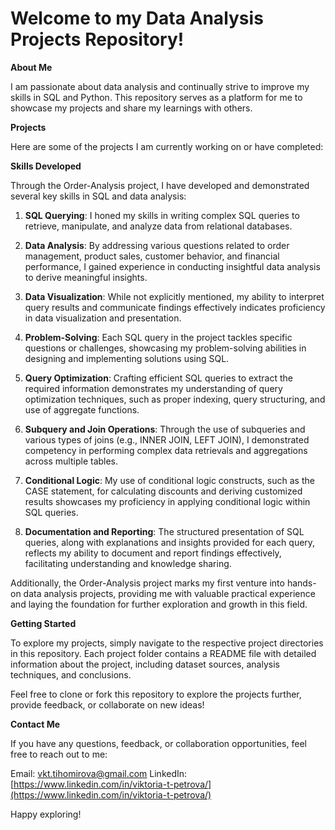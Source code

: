 # Welcome to my Data Analysis Projects Repository!

**About Me**

I am passionate about data analysis and continually strive to improve my skills in SQL and Python. This repository serves as a platform for me to showcase my projects and share my learnings with others.

**Projects**

Here are some of the projects I am currently working on or have completed:


**Skills Developed**

Through the Order-Analysis project, I have developed and demonstrated several key skills in SQL and data analysis:

1. **SQL Querying**: I honed my skills in writing complex SQL queries to retrieve, manipulate, and analyze data from relational databases.

2. **Data Analysis**: By addressing various questions related to order management, product sales, customer behavior, and financial performance, I gained experience in conducting insightful data analysis to derive meaningful insights.

3. **Data Visualization**: While not explicitly mentioned, my ability to interpret query results and communicate findings effectively indicates proficiency in data visualization and presentation.

4. **Problem-Solving**: Each SQL query in the project tackles specific questions or challenges, showcasing my problem-solving abilities in designing and implementing solutions using SQL.

5. **Query Optimization**: Crafting efficient SQL queries to extract the required information demonstrates my understanding of query optimization techniques, such as proper indexing, query structuring, and use of aggregate functions.

6. **Subquery and Join Operations**: Through the use of subqueries and various types of joins (e.g., INNER JOIN, LEFT JOIN), I demonstrated competency in performing complex data retrievals and aggregations across multiple tables.

7. **Conditional Logic**: My use of conditional logic constructs, such as the CASE statement, for calculating discounts and deriving customized results showcases my proficiency in applying conditional logic within SQL queries.

8. **Documentation and Reporting**: The structured presentation of SQL queries, along with explanations and insights provided for each query, reflects my ability to document and report findings effectively, facilitating understanding and knowledge sharing.

Additionally, the Order-Analysis project marks my first venture into hands-on data analysis projects, providing me with valuable practical experience and laying the foundation for further exploration and growth in this field.

**Getting Started**

To explore my projects, simply navigate to the respective project directories in this repository. Each project folder contains a README file with detailed information about the project, including dataset sources, analysis techniques, and conclusions.

Feel free to clone or fork this repository to explore the projects further, provide feedback, or collaborate on new ideas!

**Contact Me**

If you have any questions, feedback, or collaboration opportunities, feel free to reach out to me:

Email: vkt.tihomirova@gmail.com
LinkedIn: [https://www.linkedin.com/in/viktoria-t-petrova/](https://www.linkedin.com/in/viktoria-t-petrova/)

Happy exploring!
